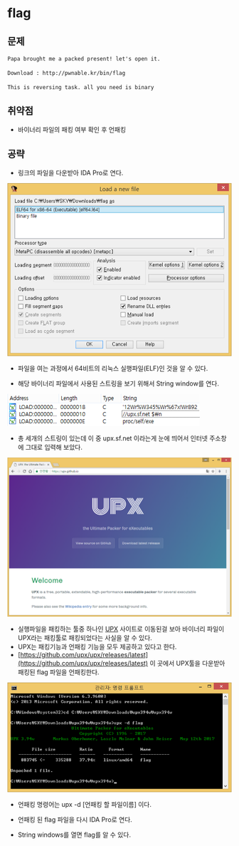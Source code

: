 # flag

## 문제

```
Papa brought me a packed present! let's open it.

Download : http://pwnable.kr/bin/flag

This is reversing task. all you need is binary
```

## 취약점

* 바이너리 파일의 패킹 여부 확인 후 언패킹

## 공략

* 링크의 파일을 다운받아 IDA Pro로 연다.

![](/assets/ida.png)

* 파일을 여는 과정에서 64비트의 리눅스 실행파일\(ELF\)인 것을 알 수 있다.

* 해당 바이너리 파일에서 사용된 스트링을 보기 위해서 String window를 연다.

![](/assets/ida2.png)

* 총 세개의 스트링이 있는데 이 중 upx.sf.net 이라는게 눈에 띄어서 인터넷 주소창에 그대로 입력해 보았다.

![](/assets/upx.png)

* 실행파일을 패킹하는 툴중 하나인 [UPX](https://goyunho.gitbooks.io/solutions/content/tools/upx.html) 사이트로 이동된걸 보아 바이너리 파일이 UPX라는 패킹툴로 패킹되었다는 사실을 알 수 있다.
* UPX는 패킹기능과 언패킹 기능을 모두 제공하고 있다고 한다.
* [https://github.com/upx/upx/releases/latest](https://github.com/upx/upx/releases/latest) 이 곳에서 UPX툴을 다운받아 패킹된 flag 파일을 언패킹한다.

![](/assets/upx2.png)

* 언패킹 명령어는 upx -d \[언패킹 할 파일이름\] 이다.

* 언패킹 된 flag 파일을 다시 IDA Pro로 연다.

* String windows를 열면 flag를 알 수 있다.



